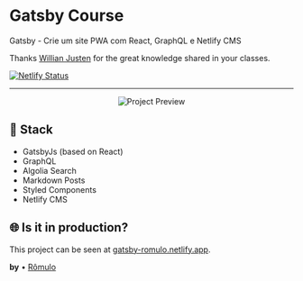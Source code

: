 # Gatsby Course

Gatsby - Crie um site PWA com React, GraphQL e Netlify CMS

Thanks [Willian Justen](https://willianjusten.com.br/) for the great knowledge shared in your classes.

[![Netlify Status](https://api.netlify.com/api/v1/badges/d8420eef-7219-4cff-a4d8-a79cf5d44dac/deploy-status)](https://app.netlify.com/sites/romulobastos-blog/deploys)

---

<p align="center">
	<img src="app/static/presentation/mobile-preview.gif" alt="Project Preview" />
</p>

## 💎 Stack

-   GatsbyJs (based on React)
-   GraphQL
-   Algolia Search
-   Markdown Posts
-   Styled Components
-   Netlify CMS

## 🌐 Is it in production?

This project can be seen at [gatsby-romulo.netlify.app](https://gatsby-romulo.netlify.app).

**by** • [Rômulo](https://romulobastos.com.br)
